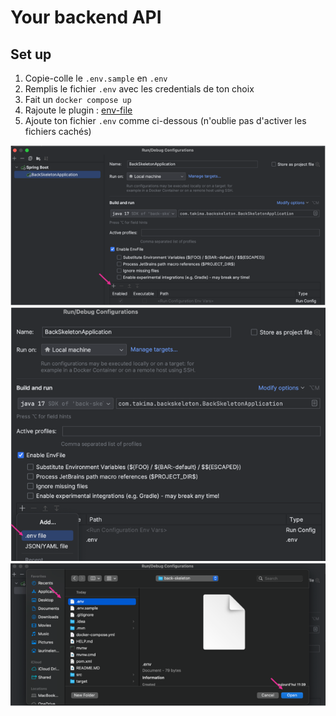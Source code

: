 # Your backend API

## Set up 
1. Copie-colle le `.env.sample` en `.env`
2. Remplis le fichier `.env` avec les credentials de ton choix
3. Fait un `docker compose up`
4. Rajoute le plugin : [env-file](https://plugins.jetbrains.com/plugin/7861-envfile)
5. Ajoute ton fichier `.env` comme ci-dessous (n'oublie pas d'activer les fichiers cachés)
<img src="img-readme/img.png">
<img src="img-readme/img_1.png">
<img src="img-readme/img_2.png">
